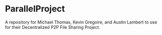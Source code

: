 # ParallelProject
A repository for Michael Thomas, Kevin Gregoire, and Austin Lambert to use for their Decentralized P2P File Sharing Project.
